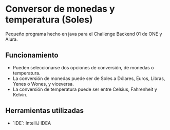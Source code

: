 # Conversor de monedas y temperatura (Soles)
Pequeño programa hecho en java para el Challenge Backend 01 de ONE y Alura.
## Funcionamiento
- Pueden seleccionarse dos opciones de conversión, de monedas o temperatura.
- La conversión de monedas puede ser de Soles a Dólares, Euros, Libras, Yenes o Wones, y viceversa.
- La conversión de temperatura puede ser entre Celsius, Fahrenheit y Kelvin.
## Herramientas utilizadas
- ´IDE´: IntelliJ IDEA
